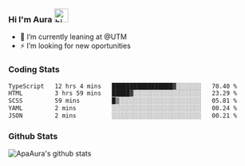 ### Hi I'm Aura <img src="https://user-images.githubusercontent.com/1303154/88677602-1635ba80-d120-11ea-84d8-d263ba5fc3c0.gif" width="28px" alt="hi">

- 🔭 I’m currently leaning at @UTM
- ⚡ I’m looking for new oportunities


### Coding Stats

<!--START_SECTION:waka-->

```txt
TypeScript   12 hrs 4 mins   █████████████████▓░░░░░░░   70.40 %
HTML         3 hrs 59 mins   █████▓░░░░░░░░░░░░░░░░░░░   23.29 %
SCSS         59 mins         █▒░░░░░░░░░░░░░░░░░░░░░░░   05.81 %
YAML         2 mins          ░░░░░░░░░░░░░░░░░░░░░░░░░   00.24 %
JSON         2 mins          ░░░░░░░░░░░░░░░░░░░░░░░░░   00.21 %
```

<!--END_SECTION:waka-->

### Github Stats

![ApaAura's github stats](https://github-readme-stats.vercel.app/api?username=ApaAura&count_private=true&theme=tokyonight&hide=contribs,prs)
